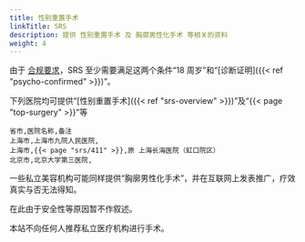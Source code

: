 ```yaml
---
title: 性别重置手术
linkTitle: SRS
description: 提供 性别重置手术 及 胸廓男性化手术 等相关的资料
weight: 4
---
```


由于 [合规要求](https://mtf.wiki/zh-cn/docs/psyco/icd11/)，SRS 至少需要满足这两个条件“18 周岁”和“[诊断证明]({{< ref "psycho-confirmed" >}})”。

下列医院均可提供“[性别重置手术]({{< ref "srs-overview" >}})”及“{{< page "top-surgery" >}}”等

```csv
省市,医院名称,备注
上海市,上海市九院人民医院,
上海市,{{< page "srs/411" >}},原 上海长海医院（虹口院区）
北京市,北京大学第三医院,
```

一些私立美容机构可能同样提供“胸廓男性化手术”，并在互联网上发表推广，疗效真实与否无法得知。

在此由于安全性等原因暂不作叙述。

本站不向任何人推荐私立医疗机构进行手术。
